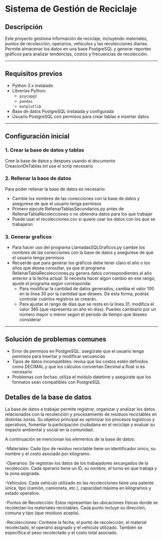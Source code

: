 # Sistema de Gestión de Reciclaje

## Descripción

Este proyecto gestiona información de reciclaje, incluyendo materiales, puntos de recolección, operarios, vehículos y las recolecciones diarias. Permite almacenar los datos en una base PostgreSQL y generar reportes gráficos para analizar tendencias, costos y frecuencias de recolección.

---

## Requisitos previos

- Python 3.x instalado
- Librerías Python:
  - `psycopg2`
  - `pandas`
  - `matplotlib`
- Base de datos PostgreSQL instalada y configurada
- Usuario PostgreSQL con permisos para crear tablas e insertar datos

---

## Configuración inicial

### 1. Crear la base de datos y tablas

Cree la base de datos y despues usando el documento CreacionDeTablas.txt use el scrip necesario

### 2. Rellenar la base de datos

Para poder rellenar la base de datos es necesario:
- Cambie los nombres de las conecciones con la base de datos y asegurese de que el usuario tenga permisos
- Primero ejecute RellenarTablasSecundarios.py antes de RellenarTablaRecolecciones o no obtendra datos para los que trabajar
- Puede usar el recolecciones.csv si quiere usar los datos con los que se trabajaron

### 3. Generar graficos

- Para hacer uso del programa LlamadasSQLGraficos.py cambie los nombres de las conecciones con la base de datos y asegurese de que el usuario tenga permisos
- Recuerde que para generar los gráficos debe tener claro el año o los años que desea consultar, ya que el programa RellenarTablaRecolecciones.py genera datos correspondientes al año anterior a la fecha actual. Si necesita hacer algún cambio en ese rango, ajuste el programa según corresponda:
  - Para modificar la cantidad de datos generados, cambia el valor 100 en la línea 30 por la cantidad que desees. De esta forma, podrás controlar cuántos registros se crearán.
  - Para ajustar el rango de días que se resta en la línea 31, modifica el valor 365 (que representa un año en días). Puedes cambiarlo por un número mayor o menor según el periodo de tiempo que desees considerar

---

## Solución de problemas comunes
- Error de permisos en PostgreSQL: asegúrate que el usuario tenga permisos para insertar y modificar secuencias
- Tipos de datos incompatibles: revisa que los costos estén definidos como DECIMAL y que los cálculos conviertan Decimal a float si es necesario
- Problemas con fechas: utiliza el módulo datetime y asegúrate que los formatos sean compatibles con PostgreSQL

## Detalles de la base de datos

La base de datos a trabajar permite registrar, organizar y analizar los datos relacionados con la recolección y procesamiento de residuos reciclables en distintas zonas. Su objetivo principal es optimizar los procesos logísticos y operativos, fomentar la participación ciudadana en el reciclaje y evaluar su impacto ambiental y social en la comunidad.

A continuación se mencionan los elementos de la base de datos:

-Materiales: Cada tipo de residuo reciclable tiene un identificador único, su nombre y el costo asociado por kilogramo.

-Operarios: Se registran los datos de los trabajadores encargados de la recolección. Cada operario tiene un ID, su nombre, el turno en que trabaja y la zona asignada.

-Vehículos: Cada vehículo utilizado en las recolecciones tiene una patente única, tipo (camión, camioneta, etc.), capacidad máxima en kilogramos y estado operativo.

-Puntos de Recolección: Estos representan las ubicaciones físicas donde se recolectan los materiales reciclables. Cada punto incluye su dirección, comuna y tipo (que residuos acepta). 

-Recolecciones: Contiene la fecha, el punto de recolección, el material recolectado, el operario asignado y el vehículo utilizado. También se especifica el peso recolectado y el costo total asociado.
